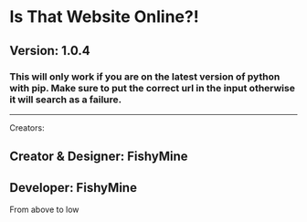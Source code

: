 # Is That Website Online?!
## Version: 1.0.4

### This will only work if you are on the latest version of python with pip. Make sure to put the correct url in the input otherwise it will search as a failure.

------------------------------------------------------------------------------------------------------
Creators: 

## Creator & Designer: FishyMine
## Developer: FishyMine

From above to low
